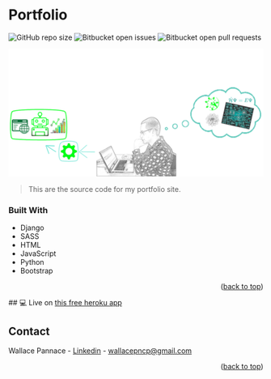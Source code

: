 # Portfolio

<a name="readme-top"></a>
![GitHub repo size](https://img.shields.io/github/repo-size/iuricode/README-template?style=for-the-badge)
![Bitbucket open issues](https://img.shields.io/bitbucket/issues/iuricode/README-template?style=for-the-badge)
![Bitbucket open pull requests](https://img.shields.io/bitbucket/pr-raw/iuricode/README-template?style=for-the-badge)

<img src="static/base.png" alt="logo">

> This are the source code for my portfolio site.

### Built With

* Django
* SASS
* HTML
* JavaScript
* Python
* Bootstrap

<p align="right">(<a href="#readme-top">back to top</a>)</p>
## 💻 Live on <a href='https://portfolio-wallacepp.herokuapp.com/'>this free heroku app</a>


## Contact

Wallace Pannace - [Linkedin](https://www.linkedin.com/in/wallace-pannace-48ba72249/) - wallacepncp@gmail.com

<p align="right">(<a href="#readme-top">back to top</a>)</p>

